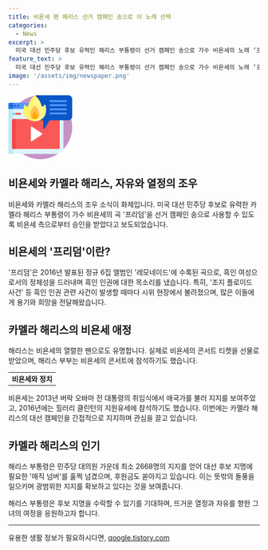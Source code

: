 ```yaml
---
title: 비욘세 팬 해리스 선거 캠페인 송으로 이 노래 선택
categories:
  - News
excerpt: >
  미국 대선 민주당 후보 유력인 해리스 부통령이 선거 캠페인 송으로 가수 비욘세의 노래 ‘프리덤’을 사용한다. 해리스는 흑인 여성으로 세계 최고의 팝스타인 비욘세의 팬이며, 비욘세 측으로부터 해당 곡의 사용 승인을 받았다. 이 곡은 흑인 여성으로서의 정체성과 흑인 인권을 주제로 한 노래로, 해리스가 자신의 정체성과 인권을 중요시하는 가치와 연결돼 더욱 주목받고 있다. 함께 캠페인 행사에 참여한 비욘세와 해리스는 공연을 통해 서로를 지지하는 관계로 알려져 있다.
feature_text: >
  미국 대선 민주당 후보 유력인 해리스 부통령이 선거 캠페인 송으로 가수 비욘세의 노래 ‘프리덤’을 사용한다. 해리스는 흑인 여성으로 세계 최고의 팝스타인 비욘세의 팬이며, 비욘세 측으로부터 해당 곡의 사용 승인을 받았다. 이 곡은 흑인 여성으로서의 정체성과 흑인 인권을 주제로 한 노래로, 해리스가 자신의 정체성과 인권을 중요시하는 가치와 연결돼 더욱 주목받고 있다. 함께 캠페인 행사에 참여한 비욘세와 해리스는 공연을 통해 서로를 지지하는 관계로 알려져 있다.
image: '/assets/img/newspaper.png'
---
```


<p><img src="/assets/img/news.png" alt="rentncar 속보" /></p>

<h2>비욘세와 카멜라 해리스, 자유와 열정의 조우</h2>

<p data-ke-size="size16">비욘세와 카멜라 해리스의 조우 소식이 화제입니다. 미국 대선 민주당 후보로 유력한 카멜라 해리스 부통령이 가수 비욘세의 곡 '프리덤'을 선거 캠페인 송으로 사용할 수 있도록 비욘세 측으로부터 승인을 받았다고 보도되었습니다.</p>

<h2>비욘세의 '프리덤'이란?</h2>

<p>'프리덤'은 2016년 발표된 정규 6집 앨범인 '레모네이드'에 수록된 곡으로, 흑인 여성으로서의 정체성을 드러내며 흑인 인권에 대한 목소리를 냈습니다. 특히, '조지 플로이드 사건' 등 흑인 인권 관련 사건이 발생할 때마다 시위 현장에서 불려졌으며, 많은 이들에게 용기와 희망을 전달해왔습니다.</p>

<h2>카멜라 해리스의 비욘세 애정</h2>

<p data-ke-size="size16">해리스는 비욘세의 열렬한 팬으로도 유명합니다. 실제로 비욘세의 콘서트 티켓을 선물로 받았으며, 해리스 부부는 비욘세의 콘서트에 참석하기도 했습니다.</p>

<table>
    <tr>
        <td style="text-align: center; height: 17px;"><b>비욘세와 정치</b></td>
    </tr>
</table>

<p>비욘세는 2013년 버락 오바마 전 대통령의 취임식에서 애국가를 불러 지지를 보여주었고, 2016년에는 힐러리 클린턴의 지원유세에 참석하기도 했습니다. 이번에는 카멜라 해리스의 대선 캠페인을 간접적으로 지지하며 관심을 끌고 있습니다.</p>

<h2>카멜라 해리스의 인기</h2>

<p>해리스 부통령은 민주당 대의원 가운데 최소 2668명의 지지를 얻어 대선 후보 지명에 필요한 '매직 넘버'를 훌쩍 넘겼으며, 후원금도 쏟아지고 있습니다. 이는 뜻밖의 돌풍을 일으키며 광범위한 지지를 확보하고 있다는 것을 보여줍니다.</p>

<p>해리스 부통령은 후보 지명을 수락할 수 있기를 기대하며, 뜨거운 열정과 자유를 향한 그녀의 여정을 응원하고자 합니다.</p>

<hr>

<p data-ke-size="size16"></p>
유용한 생활 정보가 필요하시다면, <a href="https://qoogle.tistory.com" rel="dofollow">qoogle.tistory.com</a>



